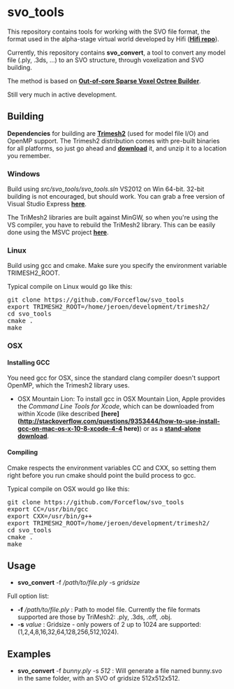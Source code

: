 # svo_tools
This repository contains tools for working with the SVO file format, the format used in the alpha-stage virtual world developed by Hifi (**[Hifi repo](https://github.com/worklist/hifi "Hifi repo")**).

Currently, this repository contains **svo_convert**, a tool to convert any model file (.ply, .3ds, ...) to an SVO structure, through voxelization and SVO building.

The method is based on **[Out-of-core Sparse Voxel Octree Builder](https://github.com/Forceflow/ooc_svo_builder "ooc_svo_builder github repo")**.

Still very much in active development.

## Building
**Dependencies** for building are **[Trimesh2](http://gfx.cs.princeton.edu/proj/trimesh2/)** (used for model file I/O) and OpenMP support. The Trimesh2 distribution comes with pre-built binaries for all platforms, so just go ahead and **[download](http://gfx.cs.princeton.edu/proj/trimesh2/)** it, and unzip it to a location you remember.
### Windows
Build using *src/svo_tools/svo_tools.sln* VS2012 on Win 64-bit. 32-bit building is not encouraged, but should work.
You can grab a free version of Visual Studio Express **[here](http://www.microsoft.com/visualstudio/eng/downloads)**.

The TriMesh2 libraries are built against MinGW, so when you're using the VS compiler, you have to rebuild the TriMesh2 library. This can be easily done using the MSVC project **[here](http://gfx.cs.princeton.edu/proj/trimesh2/src/trimesh2-2.11-MSVC.zip)**.
### Linux
Build using gcc and cmake. Make sure you specify the environment variable TRIMESH2_ROOT.

Typical compile on Linux would go like this:
<pre>
git clone https://github.com/Forceflow/svo_tools
export TRIMESH2_ROOT=/home/jeroen/development/trimesh2/
cd svo_tools
cmake .
make
</pre>
### OSX

#### Installing GCC
You need gcc for OSX, since the standard clang compiler doesn't support OpenMP, which the Trimesh2 library uses.
* OSX Mountain Lion: To install gcc in OSX Mountain Lion, Apple provides the *Command Line Tools for Xcode*, which can be downloaded from within Xcode (like described **[here](http://stackoverflow.com/questions/9353444/how-to-use-install-gcc-on-mac-os-x-10-8-xcode-4-4 here)**) or as a **[stand-alone download](https://developer.apple.com/downloads/)**.

#### Compiling 
Cmake respects the environment variables CC and CXX, so setting them right before you run cmake should point the build process to gcc.

Typical compile on OSX would go like this:
<pre>
git clone https://github.com/Forceflow/svo_tools
export CC=/usr/bin/gcc
export CXX=/usr/bin/g++
export TRIMESH2_ROOT=/home/jeroen/development/trimesh2/
cd svo_tools
cmake .
make
</pre>

Usage
-----
* **svo_convert** -f */path/to/file.ply* -s *gridsize*

Full option list:
* **-f** */path/to/file.ply* : Path to model file. Currently the file formats supported are those by TriMesh2: .ply, .3ds, .off, .obj.
* **-s** *value* : Gridsize - only powers of 2 up to 1024 are supported: (1,2,4,8,16,32,64,128,256,512,1024).

Examples
--------

* **svo_convert** -f *bunny.ply* -s *512* : Will generate a file named bunny.svo in the same folder, with an SVO of gridsize 512x512x512.
